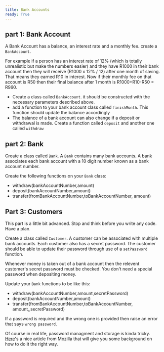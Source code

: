 ```yaml
---
title: Bank Accounts
ready: True
---
```


## part 1: Bank Account

A Bank Account has a balance, an interest rate and a monthly fee. create a `BankAccount`.

For example if a person has an interest rate of 12% (which is totally unrealistic but make the numbers easier) and they have R1000 in their bank account then they will receive (R1000 x 12% / 12) after one month of saving. That means they earned R10 in interest. Now if their monthly fee on that account is R50 then their final balance after 1 month is R1000+R10-R50 = R960.

- Create a class called `BankAccount`. it should be constructed with the necessary parameters described above.
- add a function to your bank account class called `finishMonth`. This function should update the balance accordingly
- The balance of a bank account can also change if a deposit or withdrawal is made. Create a function called `deposit` and another one called `withdraw`

## part 2: Bank

Create a class called `Bank`. A `Bank` contains many bank accounts. A bank associates each bank account with a 10 digit number known as a bank account number.

Create the following functions on your `Bank` class:

- withdraw(bankAccountNumber,amount)
- deposit(bankAccountNumber,amount)
- transfer(fromBankAccountNumber,toBankAccountNumber, amount)

## Part 3: Customers

This part is a little bit advanced. Stop and think before you write any code. Have a plan.

Create a class called `Customer`. A customer can be associated with multiple bank accounts. Each customer also has a secret password. The customer should be able to update their password through use of a `setPassword` function.

Whenever money is taken out of a bank account then the relevent customer's secret password must be checked. You don't need a special password when depositing money.

Update your `Bank` functions to be like this:

- withdraw(bankAccountNumber,amount,secretPassword)
- deposit(bankAccountNumber,amount)
- transfer(fromBankAccountNumber,toBankAccountNumber, amount,,secretPassword)

If a password is required and the wrong one is provided then raise an error that says `wrong password`.

Of course in real life, password managment and storage is kinda tricky. [Here](https://blog.mozilla.org/webdev/2012/06/08/lets-talk-about-password-storage/)'s a nice article from Mozilla that will give you some background on how to do it the right way.
